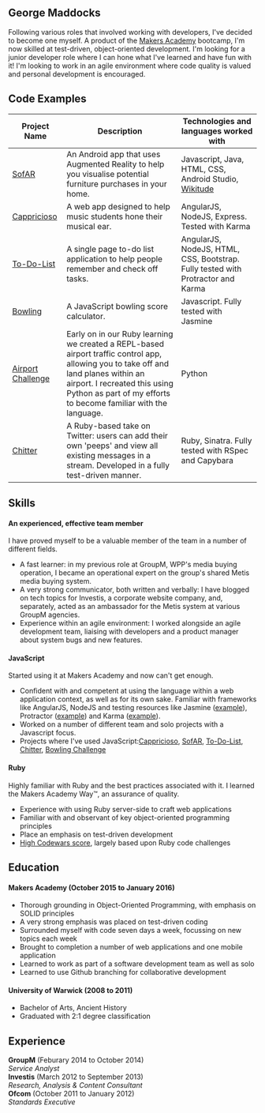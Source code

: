 ## George Maddocks

Following various roles that involved working with developers, I've decided to become one myself. A product of the [Makers Academy](http://www.makersacademy.com/) bootcamp, I'm now skilled at test-driven, object-oriented development. I'm looking for a junior developer role where I can hone what I've learned and have fun with it! I'm looking to work in an agile environment where code quality is valued and personal development is encouraged.
## Code Examples

|Project Name | Description | Technologies and languages worked with |
|-------------|-------------|-------------|
|[SofAR](https://github.com/djtango/furniture-app)|An Android app that uses Augmented Reality to help you visualise potential furniture purchases in your home.|Javascript, Java, HTML, CSS, Android Studio, [Wikitude](http://www.wikitude.com/)|
|[Cappricioso](https://github.com/djtango/capriccioso)|A web app designed to help music students hone their musical ear.|AngularJS, NodeJS, Express. Tested with Karma|
|[To-Do-List](https://github.com/gwpmad/todo_challenge)|A single page to-do list application to help people remember and check off tasks.|AngularJS, NodeJS, HTML, CSS, Bootstrap. Fully tested with Protractor and Karma|
|[Bowling](https://github.com/gwpmad/bowling-challenge)|A JavaScript bowling score calculator.|Javascript. Fully tested with Jasmine|
|[Airport Challenge](https://github.com/gwpmad/Airport-Challenge-in-Python)|Early on in our Ruby learning we created a REPL-based airport traffic control app, allowing you to take off and land planes within an airport. I recreated this using Python as part of my efforts to become familiar with the language.|Python|
|[Chitter](https://github.com/gwpmad/chitter-challenge)|A Ruby-based take on Twitter: users can add their own 'peeps' and view all existing messages in a stream. Developed in a fully test-driven manner.|Ruby, Sinatra. Fully tested with RSpec and Capybara|

## Skills

#### An experienced, effective team member

I have proved myself to be a valuable member of the team in a number of different fields.
- A fast learner: in my previous role at GroupM, WPP's media buying operation, I became an operational expert on the group's shared Metis media buying system.
- A very strong communicator, both written and verbally: I have blogged on tech topics for Investis, a corporate website company, and, separately, acted as an ambassador for the Metis system at various GroupM agencies.
- Experience within an agile environment: I worked alongside an agile development team, liaising with developers and a product manager about system bugs and new features.


#### JavaScript

Started using it at Makers Academy and now can't get enough.

- Confident with and competent at using the language within a web application context, as well as for its own sake. Familiar with frameworks like AngularJS, NodeJS and testing resources like Jasmine ([example](https://github.com/gwpmad/bowling-challenge/blob/master/spec/frameSpec.js)), Protractor ([example](https://github.com/gwpmad/todo_challenge/blob/master/e2e/toDoListFeature.js)) and Karma ([example](https://github.com/gwpmad/github-profile/blob/master/test/searchfactory.spec.js)).
- Worked on a number of different team and solo projects with a Javascript focus.
- Projects where I've used JavaScript:[Cappricioso](https://github.com/djtango/capriccioso), [SofAR](https://github.com/djtango/furniture-app), [To-Do-List](https://github.com/gwpmad/todo_challenge),  [Chitter](https://github.com/gwpmad/chitter-challenge), [Bowling Challenge](https://github.com/gwpmad/bowling-challenge)

#### Ruby

Highly familiar with Ruby and the best practices associated with it. I learned the Makers Academy Way™, an assurance of quality.

- Experience with using Ruby server-side to craft web applications
- Familiar with and observant of key object-oriented programming principles
- Place an emphasis on test-driven development
- [High Codewars score](http://www.codewars.com/users/gwpmad), largely based upon Ruby code challenges


## Education

#### Makers Academy (October 2015 to January 2016)

- Thorough grounding in Object-Oriented Programming, with emphasis on SOLID principles
- A very strong emphasis was placed on test-driven coding
- Surrounded myself with code seven days a week, focussing on new topics each week
- Brought to completion a number of web applications and one mobile application
- Learned to work as part of a software development team as well as solo
- Learned to use Github branching for collaborative development

#### University of Warwick (2008 to 2011)

- Bachelor of Arts, Ancient History
- Graduated with 2:1 degree classification

## Experience

**GroupM** (Feburary 2014 to October 2014)   
*Service Analyst*  
**Investis** (March 2012 to September 2013)  
*Research, Analysis & Content Consultant*  
**Ofcom** (October 2011 to January 2012)  
*Standards Executive*
